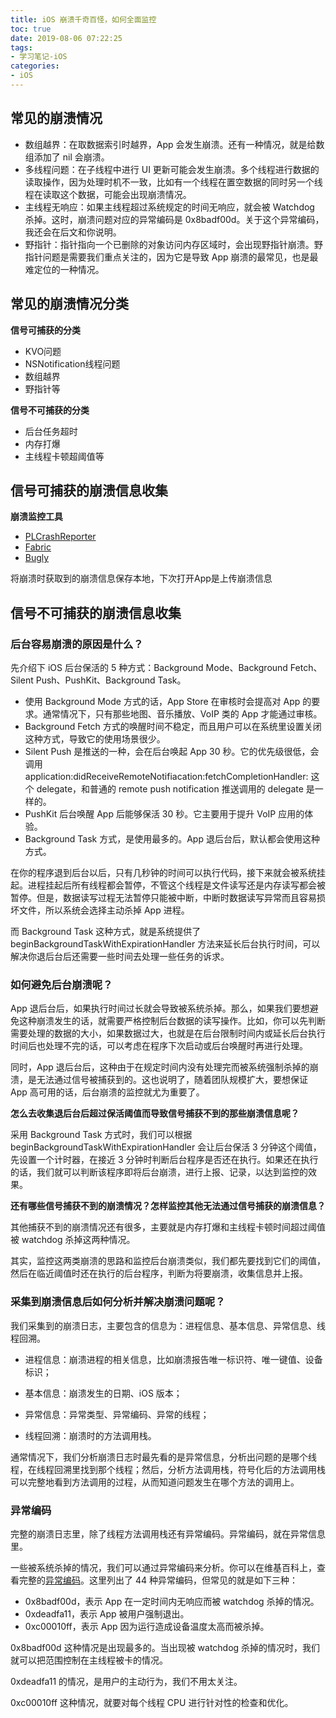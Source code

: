 ```yaml
---
title: iOS 崩溃千奇百怪，如何全面监控
toc: true
date: 2019-08-06 07:22:25
tags:
- 学习笔记-iOS
categories:
- iOS
---
```


## 常见的崩溃情况

* 数组越界：在取数据索引时越界，App 会发生崩溃。还有一种情况，就是给数组添加了 nil 会崩溃。
* 多线程问题：在子线程中进行 UI 更新可能会发生崩溃。多个线程进行数据的读取操作，因为处理时机不一致，比如有一个线程在置空数据的同时另一个线程在读取这个数据，可能会出现崩溃情况。
* 主线程无响应：如果主线程超过系统规定的时间无响应，就会被 Watchdog 杀掉。这时，崩溃问题对应的异常编码是 0x8badf00d。关于这个异常编码，我还会在后文和你说明。
* 野指针：指针指向一个已删除的对象访问内存区域时，会出现野指针崩溃。野指针问题是需要我们重点关注的，因为它是导致 App 崩溃的最常见，也是最难定位的一种情况。

## 常见的崩溃情况分类

**信号可捕获的分类**

* KVO问题
* NSNotification线程问题
* 数组越界
* 野指针等

**信号不可捕获的分类**

* 后台任务超时
* 内存打爆
* 主线程卡顿超阈值等

## 信号可捕获的崩溃信息收集

**崩溃监控工具**

- [PLCrashReporter](https://www.plcrashreporter.org)
- [Fabric](https://get.fabric.io)
- [Bugly](https://bugly.qq.com/v2/)

将崩溃时获取到的崩溃信息保存本地，下次打开App是上传崩溃信息

## 信号不可捕获的崩溃信息收集

  ### 后台容易崩溃的原因是什么？

先介绍下 iOS 后台保活的 5 种方式：Background Mode、Background Fetch、Silent Push、PushKit、Background Task。

* 使用 Background Mode 方式的话，App Store 在审核时会提高对 App 的要求。通常情况下，只有那些地图、音乐播放、VoIP 类的 App 才能通过审核。
* Background Fetch 方式的唤醒时间不稳定，而且用户可以在系统里设置关闭这种方式，导致它的使用场景很少。
* Silent Push 是推送的一种，会在后台唤起 App 30 秒。它的优先级很低，会调用 application:didReceiveRemoteNotifiacation:fetchCompletionHandler: 这个 delegate，和普通的 remote push notification 推送调用的 delegate 是一样的。
* PushKit 后台唤醒 App 后能够保活 30 秒。它主要用于提升 VoIP 应用的体验。
* Background Task 方式，是使用最多的。App 退后台后，默认都会使用这种方式。

在你的程序退到后台以后，只有几秒钟的时间可以执行代码，接下来就会被系统挂起。进程挂起后所有线程都会暂停，不管这个线程是文件读写还是内存读写都会被暂停。但是，数据读写过程无法暂停只能被中断，中断时数据读写异常而且容易损坏文件，所以系统会选择主动杀掉 App 进程。

而 Background Task 这种方式，就是系统提供了 beginBackgroundTaskWithExpirationHandler 方法来延长后台执行时间，可以解决你退后台后还需要一些时间去处理一些任务的诉求。

### 如何避免后台崩溃呢？

App 退后台后，如果执行时间过长就会导致被系统杀掉。那么，如果我们要想避免这种崩溃发生的话，就需要严格控制后台数据的读写操作。比如，你可以先判断需要处理的数据的大小，如果数据过大，也就是在后台限制时间内或延长后台执行时间后也处理不完的话，可以考虑在程序下次启动或后台唤醒时再进行处理。

同时，App 退后台后，这种由于在规定时间内没有处理完而被系统强制杀掉的崩溃，是无法通过信号被捕获到的。这也说明了，随着团队规模扩大，要想保证 App 高可用的话，后台崩溃的监控就尤为重要了。

**怎么去收集退后台后超过保活阈值而导致信号捕获不到的那些崩溃信息呢？**

采用 Background Task 方式时，我们可以根据 beginBackgroundTaskWithExpirationHandler 会让后台保活 3 分钟这个阈值，先设置一个计时器，在接近 3 分钟时判断后台程序是否还在执行。如果还在执行的话，我们就可以判断该程序即将后台崩溃，进行上报、记录，以达到监控的效果。

**还有哪些信号捕获不到的崩溃情况？怎样监控其他无法通过信号捕获的崩溃信息？**

其他捕获不到的崩溃情况还有很多，主要就是内存打爆和主线程卡顿时间超过阈值被 watchdog 杀掉这两种情况。

其实，监控这两类崩溃的思路和监控后台崩溃类似，我们都先要找到它们的阈值，然后在临近阈值时还在执行的后台程序，判断为将要崩溃，收集信息并上报。

### 采集到崩溃信息后如何分析并解决崩溃问题呢？

我们采集到的崩溃日志，主要包含的信息为：进程信息、基本信息、异常信息、线程回溯。

* 进程信息：崩溃进程的相关信息，比如崩溃报告唯一标识符、唯一键值、设备标识；

* 基本信息：崩溃发生的日期、iOS 版本；

* 异常信息：异常类型、异常编码、异常的线程；

* 线程回溯：崩溃时的方法调用栈。

通常情况下，我们分析崩溃日志时最先看的是异常信息，分析出问题的是哪个线程，在线程回溯里找到那个线程；然后，分析方法调用栈，符号化后的方法调用栈可以完整地看到方法调用的过程，从而知道问题发生在哪个方法的调用上。

### 异常编码

完整的崩溃日志里，除了线程方法调用栈还有异常编码。异常编码，就在异常信息里。

一些被系统杀掉的情况，我们可以通过异常编码来分析。你可以在维基百科上，查看完整的[异常编码](https://en.wikipedia.org/wiki/Hexspeak)。这里列出了 44 种异常编码，但常见的就是如下三种：

* 0x8badf00d，表示 App 在一定时间内无响应而被 watchdog 杀掉的情况。
* 0xdeadfa11，表示 App 被用户强制退出。
* 0xc00010ff，表示 App 因为运行造成设备温度太高而被杀掉。

0x8badf00d 这种情况是出现最多的。当出现被 watchdog 杀掉的情况时，我们就可以把范围控制在主线程被卡的情况。

0xdeadfa11 的情况，是用户的主动行为，我们不用太关注。

0xc00010ff 这种情况，就要对每个线程 CPU 进行针对性的检查和优化。